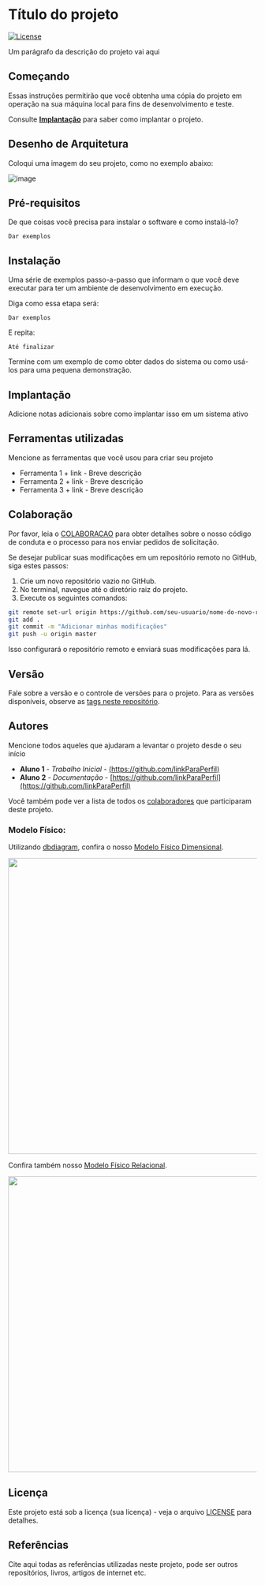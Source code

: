 # Título do projeto

[![License](https://img.shields.io/badge/License-MIT-blue.svg)](LICENSE)

Um parágrafo da descrição do projeto vai aqui

## Começando

Essas instruções permitirão que você obtenha uma cópia do projeto em operação na sua máquina local para fins de desenvolvimento e teste.

Consulte **[Implantação](#-implanta%C3%A7%C3%A3o)** para saber como implantar o projeto.

## Desenho de Arquitetura

Coloqui uma imagem do seu projeto, como no exemplo abaixo:

![image](https://github.com/jlsilva01/projeto-ed-satc/assets/484662/541de6ab-03fa-49b3-a29f-dec8857360c1)


## Pré-requisitos

De que coisas você precisa para instalar o software e como instalá-lo?

```
Dar exemplos
```

## Instalação

Uma série de exemplos passo-a-passo que informam o que você deve executar para ter um ambiente de desenvolvimento em execução.

Diga como essa etapa será:

```
Dar exemplos
```

E repita:

```
Até finalizar
```

Termine com um exemplo de como obter dados do sistema ou como usá-los para uma pequena demonstração.

## Implantação

Adicione notas adicionais sobre como implantar isso em um sistema ativo

## Ferramentas utilizadas

Mencione as ferramentas que você usou para criar seu projeto

* Ferramenta 1 + link - Breve descrição
* Ferramenta 2 + link - Breve descrição
* Ferramenta 3 + link - Breve descrição

## Colaboração

Por favor, leia o [COLABORACAO](https://gist.github.com/usuario/colaboracao.md) para obter detalhes sobre o nosso código de conduta e o processo para nos enviar pedidos de solicitação.

Se desejar publicar suas modificações em um repositório remoto no GitHub, siga estes passos:

1. Crie um novo repositório vazio no GitHub.
2. No terminal, navegue até o diretório raiz do projeto.
3. Execute os seguintes comandos:

```bash
git remote set-url origin https://github.com/seu-usuario/nome-do-novo-repositorio.git
git add .
git commit -m "Adicionar minhas modificações"
git push -u origin master
```

Isso configurará o repositório remoto e enviará suas modificações para lá.

## Versão

Fale sobre a versão e o controle de versões para o projeto. Para as versões disponíveis, observe as [tags neste repositório](https://github.com/suas/tags/do/projeto). 

## Autores

Mencione todos aqueles que ajudaram a levantar o projeto desde o seu início

* **Aluno 1** - *Trabalho Inicial* - [(https://github.com/linkParaPerfil)](https://github.com/linkParaPerfil)
* **Aluno 2** - *Documentação* - [https://github.com/linkParaPerfil](https://github.com/linkParaPerfil)

Você também pode ver a lista de todos os [colaboradores](https://github.com/usuario/projeto/colaboradores) que participaram deste projeto.

### Modelo Físico:
Utilizando [dbdiagram](https://dbdiagram.io/), confira o nosso [Modelo Físico Dimensional](https://dbdiagram.io/dModelo-Fisico-Dimensional-666f5c5ea179551be603c482).
<div>
    <img src="modelo_fisico/modelo_fisico_dimensional.png" style="heigh: 400px; width: 600px;">
</div>

Confira também nosso [Modelo Físico Relacional](https://dbdiagram.io/d/649ae6df02bd1c4a5e2406ca).
<div>
    <img src="modelo_fisico/modelo_fisico_relacional.png" style="heigh: 400px; width: 600px;">
</div>

## Licença

Este projeto está sob a licença (sua licença) - veja o arquivo [LICENSE](https://github.com/jlsilva01/projeto-ed-satc/blob/main/LICENSE) para detalhes.

## Referências

Cite aqui todas as referências utilizadas neste projeto, pode ser outros repositórios, livros, artigos de internet etc.

